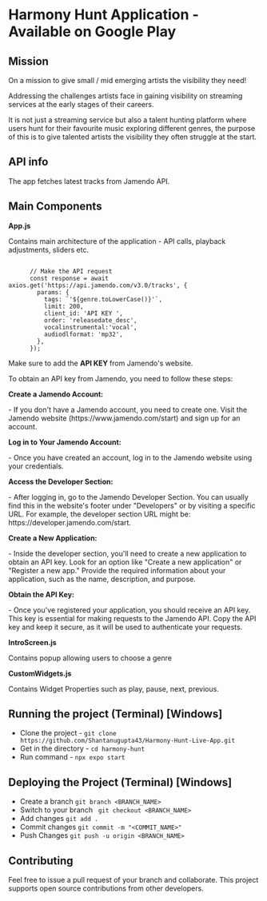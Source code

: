 <h1> Harmony Hunt Application - Available on Google Play </h1>

<h2> Mission </h2>

On a mission to give small / mid emerging artists the visibility they need! 

<p>Addressing the challenges artists face in gaining visibility on streaming services at the early stages of their careers.</p>

<p>It is not just a streaming service but also a talent hunting platform where users hunt for their favourite music exploring different genres, the purpose of this is to give talented artists the visibility they often struggle at the start.

<h2>API info </h2>

The app fetches latest tracks from Jamendo API.


<h2> Main Components</h2>

<b> App.js</b>

<p> Contains main architecture of the application - API calls, playback adjustments, sliders etc.</p>


```

      // Make the API request
      const response = await axios.get('https://api.jamendo.com/v3.0/tracks', {
        params: {
          tags: `'${genre.toLowerCase()}'`,
          limit: 200,
          client_id: 'API KEY ',
          order: 'releasedate_desc',
          vocalinstrumental:'vocal',
          audiodlformat: 'mp32',
        },
      });

```

Make sure to add the <b> API KEY </b> from Jamendo's website.


<p>To obtain an API key from Jamendo, you need to follow these steps:</p>

<b> Create a Jamendo Account:</b>
<p> - If you don't have a Jamendo account, you need to create one. Visit the Jamendo website (https://www.jamendo.com/start) and sign up for an account.</p>

<b> Log in to Your Jamendo Account:</b>
<p> - Once you have created an account, log in to the Jamendo website using your credentials.</p>

<b> Access the Developer Section:</b>
<p> - After logging in, go to the Jamendo Developer Section. You can usually find this in the website's footer under "Developers" or by visiting a specific URL. For example, the developer section URL might be: https://developer.jamendo.com/start.</p>

<b> Create a New Application:</b>
<p> - Inside the developer section, you'll need to create a new application to obtain an API key. Look for an option like "Create a new application" or "Register a new app." Provide the required information about your application, such as the name, description, and purpose.</p>

<b> Obtain the API Key:</b>
<p> - Once you've registered your application, you should receive an API key. This key is essential for making requests to the Jamendo API. Copy the API key and keep it secure, as it will be used to authenticate your requests.</p>



<b>IntroScreen.js</b>

<p>Contains popup allowing users to choose a genre</p>


<b>CustomWidgets.js</b>


<p>Contains Widget Properties such as play, pause, next, previous. </p>


<h2> Running the project (Terminal) [Windows] </h2>

- Clone the project - ``` git clone https://github.com/Shantanugupta43/Harmony-Hunt-Live-App.git  ```
- Get in the directory - ``` cd harmony-hunt ```
- Run command - ``` npx expo start  ```


<h2>Deploying the Project (Terminal) [Windows] </h2>

- Create a branch ``` git branch <BRANCH_NAME> ```
- Switch to your branch ```  git checkout <BRANCH_NAME> ```
- Add changes ``` git add . ```
- Commit changes ``` git commit -m "<COMMIT_NAME>" ```
- Push Changes ``` git push -u origin <BRANCH_NAME> ```


<h2> Contributing </h2>

Feel free to issue a pull request of your branch and collaborate. This project supports open source contributions from other developers.

